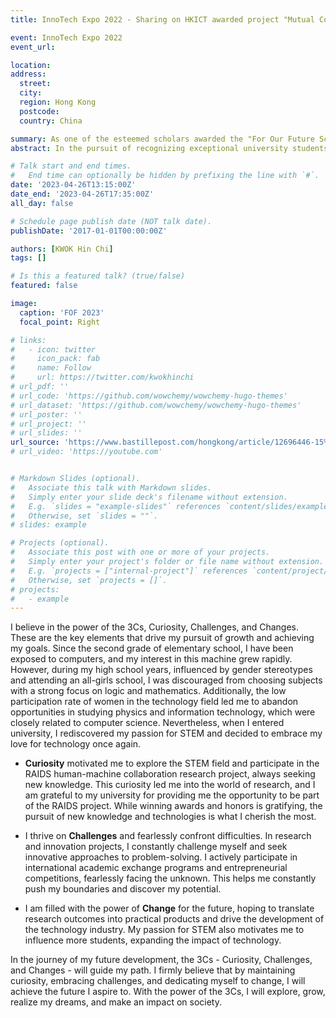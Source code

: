 ```yaml
---
title: InnoTech Expo 2022 - Sharing on HKICT awarded project "Mutual Cognitive Human-Robot Collaborative Manufacturing System"

event: InnoTech Expo 2022 
event_url: 

location: 
address:
  street: 
  city: 
  region: Hong Kong
  postcode: 
  country: China

summary: As one of the esteemed scholars awarded the "For Our Future Scholarship 2022", I will have the opportunity to represent fellow scholars and share my inspiring stories of community impact and personal growth. 
abstract: In the pursuit of recognizing exceptional university students who excel academically, exhibit diverse talents, and demonstrate unwavering dedication to community service, the Greater Bay Area Homeland Youth Community Foundation launched the 3rd edition of the "For Our Future Scholarship." As one of the esteemed scholars awarded the "For Our Future Scholarship 2022", I will have the opportunity to represent fellow scholars and share my inspiring stories of community impact and personal growth. The talk will highlight the transformative power of education, community service, and dedication to making a positive difference in society. By engaging with the audience, I aim to inspire others to embrace their own potential for creating meaningful change and contributing to the betterment of their communities and the Greater Bay Area as a whole.

# Talk start and end times.
#   End time can optionally be hidden by prefixing the line with `#`.
date: '2023-04-26T13:15:00Z'
date_end: '2023-04-26T17:35:00Z'
all_day: false

# Schedule page publish date (NOT talk date).
publishDate: '2017-01-01T00:00:00Z'

authors: [KWOK Hin Chi]
tags: []

# Is this a featured talk? (true/false)
featured: false

image:
  caption: 'FOF 2023'
  focal_point: Right

# links:
#   - icon: twitter
#     icon_pack: fab
#     name: Follow
#     url: https://twitter.com/kwokhinchi
# url_pdf: ''
# url_code: 'https://github.com/wowchemy/wowchemy-hugo-themes'
# url_dataset: 'https://github.com/wowchemy/wowchemy-hugo-themes'
# url_poster: ''
# url_project: ''
# url_slides: ''
url_source: 'https://www.bastillepost.com/hongkong/article/12696446-15%E5%AD%B8%E7%94%9F%E7%8D%B2%E5%89%B5%E6%98%8E%E5%A4%A9%E7%8D%8E%E5%AD%B8%E9%87%91-%E9%BB%83%E6%B0%B8%E5%85%89%EF%B8%B0%E7%A4%BE%E6%9C%83%E5%B0%8D%E9%9D%92%E5%B9%B4%E4%BA%BA%E5%85%85%E6%BB%BF'
# url_video: 'https://youtube.com'


# Markdown Slides (optional).
#   Associate this talk with Markdown slides.
#   Simply enter your slide deck's filename without extension.
#   E.g. `slides = "example-slides"` references `content/slides/example-slides.md`.
#   Otherwise, set `slides = ""`.
# slides: example

# Projects (optional).
#   Associate this post with one or more of your projects.
#   Simply enter your project's folder or file name without extension.
#   E.g. `projects = ["internal-project"]` references `content/project/deep-learning/index.md`.
#   Otherwise, set `projects = []`.
# projects:
#   - example
---
```


I believe in the power of the 3Cs, Curiosity, Challenges, and Changes. These are the key elements that drive my pursuit of growth and achieving my goals. Since the second grade of elementary school, I have been exposed to computers, and my interest in this machine grew rapidly. However, during my high school years, influenced by gender stereotypes and attending an all-girls school, I was discouraged from choosing subjects with a strong focus on logic and mathematics. Additionally, the low participation rate of women in the technology field led me to abandon opportunities in studying physics and information technology, which were closely related to computer science. Nevertheless, when I entered university, I rediscovered my passion for STEM and decided to embrace my love for technology once again.

- **Curiosity** motivated me to explore the STEM field and participate in the RAIDS human-machine collaboration research project, always seeking new knowledge. This curiosity led me into the world of research, and I am grateful to my university for providing me the opportunity to be part of the RAIDS project. While winning awards and honors is gratifying, the pursuit of new knowledge and technologies is what I cherish the most.

- I thrive on **Challenges** and fearlessly confront difficulties. In research and innovation projects, I constantly challenge myself and seek innovative approaches to problem-solving. I actively participate in international academic exchange programs and entrepreneurial competitions, fearlessly facing the unknown. This helps me constantly push my boundaries and discover my potential.

- I am filled with the power of **Change** for the future, hoping to translate research outcomes into practical products and drive the development of the technology industry. My passion for STEM also motivates me to influence more students, expanding the impact of technology.

In the journey of my future development, the 3Cs - Curiosity, Challenges, and Changes - will guide my path. I firmly believe that by maintaining curiosity, embracing challenges, and dedicating myself to change, I will achieve the future I aspire to. With the power of the 3Cs, I will explore, grow, realize my dreams, and make an impact on society.